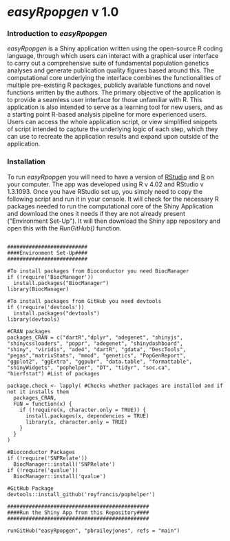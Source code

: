 # ***easyRpopgen* v 1.0**

### **Introduction to *easyRpopgen***

*easyRpopgen* is a Shiny application written using the open-source R coding language, through which users can interact with a graphical user interface to carry out a comprehensive suite of fundamental population genetics analyses and generate publication quality figures based around this. The computational core underlying the interface combines the functionalities of multiple pre-existing R packages, publicly available functions and novel functions written by the authors. The primary objective of the application is to provide a seamless user interface for those unfamiliar with R. This application is also intended to serve as a learning tool for new users, and as a starting point R-based analysis pipeline for more experienced users. Users can access  the whole application script, or view simplified snippets of script intended to capture the underlying logic of each step, which they can use to recreate the application results and expand upon outside of the application.

### **Installation**

To run *easyRpopgen* you will need to have a version of [RStudio](https://rstudio.com/products/rstudio/download/#download) and [R](https://cran.r-project.org/src/base/R-4/) on your computer. The app was developed using R v 4.02 and RStudio v 1.3.1093. Once you have RStudio set up, you simply need to copy the following script and run it in your console. It will check for the necessary R packages needed to run the computational core of the Shiny Application and download the ones it needs if they are not already present ("Environment Set-Up"). It will then download the Shiny app repository and open this with the *RunGitHub()* function.

```{r, eval = FALSE}

##########################
####Environment Set-Up####
##########################

#To install packages from Bioconductor you need BiocManager
if (!require('BiocManager'))
  install.packages("BiocManager")
library(BiocManager)

#To install packages from GitHub you need devtools
if (!require('devtools'))
  install.packages("devtools")
library(devtools)

#CRAN packages
packages_CRAN = c("dartR","dplyr", "adegenet", "shinyjs", "shinycssloaders", "poppr", "adegenet", "shinydashboard",
"shiny", "viridis", "ade4", "dartR", "gdata", "DescTools", "pegas","matrixStats", "mmod", "genetics", "PopGenReport",
"ggplot2", "ggExtra", "ggpubr", "data.table", "formattable", "shinyWidgets", "pophelper", "DT", "tidyr", "soc.ca",
"hierfstat") #List of packages

package.check <- lapply( #Checks whether packages are installed and if not it installs them
  packages_CRAN,
  FUN = function(x) {
    if (!require(x, character.only = TRUE)) {
      install.packages(x, dependencies = TRUE)
      library(x, character.only = TRUE)
    }
  }
)

#Bioconductor Packages
if (!require('SNPRelate')) 
  BiocManager::install('SNPRelate')
if (!require('qvalue')) 
  BiocManager::install('qvalue')

#GitHub Package
devtools::install_github('royfrancis/pophelper')

##############################################
####Run the Shiny App from this Repository####
##############################################

runGitHub("easyRpopgen", "pbraileyjones", refs = "main")

```
